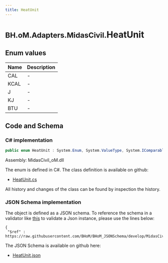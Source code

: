 ```yaml
---
title: HeatUnit
---
```


# <small>BH.oM.Adapters.MidasCivil.</small>**HeatUnit**



## Enum values

| Name            | Description                                                    |
|-----------------|----------------------------------------------------------------|
| CAL |  -  |
| KCAL |  -  |
| J |  -  |
| KJ |  -  |
| BTU |  -  |


## Code and Schema

### C# implementation

``` C# title="C#"
public enum HeatUnit : System.Enum, System.ValueType, System.IComparable, System.ISpanFormattable, System.IFormattable, System.IConvertible
```

Assembly: MidasCivil_oM.dll

The enum is defined in C#. The class definition is available on github:

- [HeatUnit.cs](https://github.com/BHoM/MidasCivil_Toolkit/blob/develop/MidasCivil_oM/eNum\HeatUnit.cs)

All history and changes of the class can be found by inspection the history.
### JSON Schema implementation

The object is defined as a JSON schema. To reference the schema in a validator like [this](https://www.jsonschemavalidator.net/) to validate a Json instance, please use the lines below:

``` { .json .copy .select } title="JSON Schema"
{
 "$ref" : https://raw.githubusercontent.com/BHoM/BHoM_JSONSchema/develop/MidasCivil_oM/HeatUnit.json}
```

The JSON Schema is available on github here:

- [HeatUnit.json](https://github.com/BHoM/BHoM_JSONSchema/blob/develop/MidasCivil_oM/HeatUnit.json)
